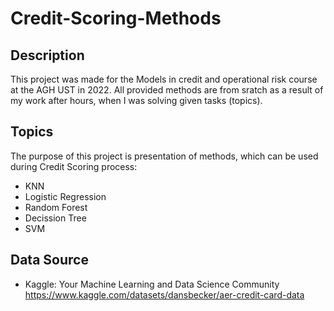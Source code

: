 # Credit-Scoring-Methods
## Description
This project was made for the Models in credit and operational risk course at the AGH UST in 2022.
All provided methods are from sratch as a result of my work after hours, when I was solving given tasks (topics).

## Topics


The purpose of this project is presentation of methods, which can be used during Credit Scoring process:
- KNN
- Logistic Regression
- Random Forest
- Decission Tree
- SVM

## Data Source
- Kaggle: Your Machine Learning and Data Science Community https://www.kaggle.com/datasets/dansbecker/aer-credit-card-data
